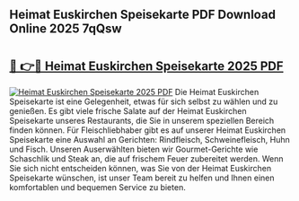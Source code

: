 ## Heimat Euskirchen Speisekarte PDF Download Online 2025 7qQsw

# <h2><a href="http://gcdg42.nevu.top/?p=Heimat+Euskirchen+Speisekarte">🔗 👉🔴 Heimat Euskirchen Speisekarte 2025 PDF</a></h2>

[![Heimat Euskirchen Speisekarte 2025 PDF](https://i.imgur.com/dBaPXMq.png)](http://gcdg42.nevu.top/?p=Heimat+Euskirchen+Speisekarte)
Die Heimat Euskirchen Speisekarte ist eine Gelegenheit, etwas für sich selbst zu wählen und zu genießen. Es gibt viele frische Salate auf der Heimat Euskirchen Speisekarte unseres Restaurants, die Sie in unserem speziellen Bereich finden können. Für Fleischliebhaber gibt es auf unserer Heimat Euskirchen Speisekarte eine Auswahl an Gerichten: Rindfleisch, Schweinefleisch, Huhn und Fisch. Unseren Auserwählten bieten wir Gourmet-Gerichte wie Schaschlik und Steak an, die auf frischem Feuer zubereitet werden. Wenn Sie sich nicht entscheiden können, was Sie von der Heimat Euskirchen Speisekarte wünschen, ist unser Team bereit zu helfen und Ihnen einen komfortablen und bequemen Service zu bieten.
